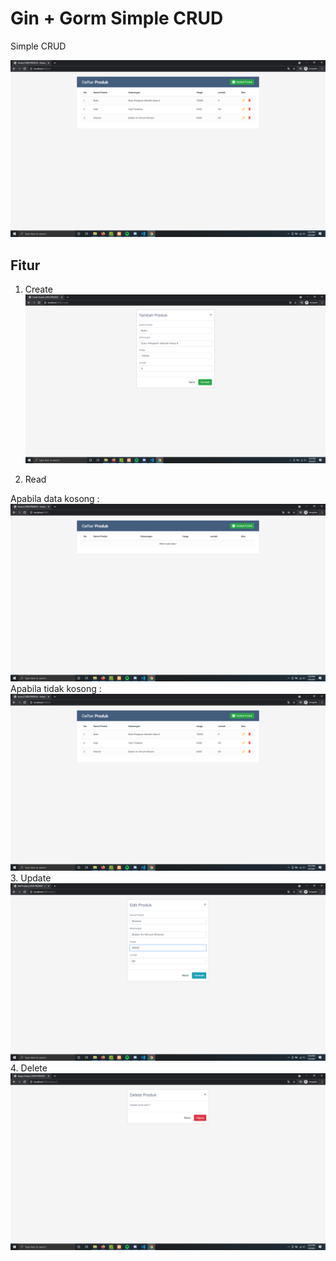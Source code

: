 # Gin + Gorm Simple CRUD

Simple CRUD

![Main Snapshot](https://raw.githubusercontent.com/jeremia49/Arkademy-Level-3-SOAL-10/main/images/main.png)



##  Fitur
1. Create
![Create Snapshot](https://raw.githubusercontent.com/jeremia49/Arkademy-Level-3-SOAL-10/main/images/form_add.png)


2. Read

Apabila data kosong :
![Empty Data Snapshot](https://raw.githubusercontent.com/jeremia49/Arkademy-Level-3-SOAL-10/main/images/empty.png)
Apabila tidak kosong :
![Non=Empty Data Snapshot](https://raw.githubusercontent.com/jeremia49/Arkademy-Level-3-SOAL-10/main/images/main.png)
3. Update
![Update Snapshot](https://raw.githubusercontent.com/jeremia49/Arkademy-Level-3-SOAL-10/main/images/form_edit.png)
4. Delete
![Delete Snapshot](https://raw.githubusercontent.com/jeremia49/Arkademy-Level-3-SOAL-10/main/images/form_delete.png)


